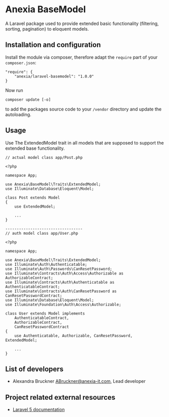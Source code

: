 # Anexia BaseModel

A Laravel package used to provide extended basic functionality (filtering, sorting, pagination) to eloquent models.

## Installation and configuration

Install the module via composer, therefore adapt the ``require`` part of your ``composer.json``:
```
"require": {
    "anexia/laravel-basemodel": "1.0.0"
}
```

Now run
```
composer update [-o]
```
to add the packages source code to your ``/vendor`` directory and update the autoloading.

## Usage

Use The ExtendedModel trait in all models that are supposed to support the extended base functionality.
```
// actual model class app/Post.php

<?php

namespace App;

use Anexia\BaseModel\Traits\ExtendedModel;
use Illuminate\Database\Eloquent\Model;

class Post extends Model
{
    use ExtendedModel;
    
    ...
}

----------------------------------
// auth model class app/User.php

<?php

namespace App;

use Anexia\BaseModel\Traits\ExtendedModel;
use Illuminate\Auth\Authenticatable;
use Illuminate\Auth\Passwords\CanResetPassword;
use Illuminate\Contracts\Auth\Access\Authorizable as AuthorizableContract;
use Illuminate\Contracts\Auth\Authenticatable as AuthenticatableContract;
use Illuminate\Contracts\Auth\CanResetPassword as CanResetPasswordContract;
use Illuminate\Database\Eloquent\Model;
use Illuminate\Foundation\Auth\Access\Authorizable;

class User extends Model implements
    AuthenticatableContract,
    AuthorizableContract,
    CanResetPasswordContract
{
    use Authenticatable, Authorizable, CanResetPassword, ExtendedModel;
    
    ...
}
```

## List of developers

* Alexandra Bruckner <ABruckner@anexia-it.com>, Lead developer

## Project related external resources

* [Laravel 5 documentation](https://laravel.com/docs/5.4/installation)
